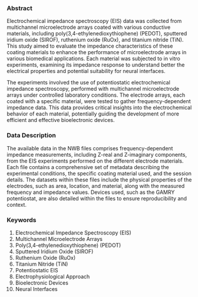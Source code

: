### Abstract 

Electrochemical impedance spectroscopy (EIS) data was collected from multichannel microelectrode arrays coated with various conductive materials, including poly(3,4-ethylenedioxythiophene) (PEDOT), sputtered iridium oxide (SIROF), ruthenium oxide (RuOx), and titanium nitride (TiN). This study aimed to evaluate the impedance characteristics of these coating materials to enhance the performance of microelectrode arrays in various biomedical applications. Each material was subjected to in vitro experiments, examining its impedance response to understand better the electrical properties and potential suitability for neural interfaces.

The experiments involved the use of potentiostatic electrochemical impedance spectroscopy, performed with multichannel microelectrode arrays under controlled laboratory conditions. The electrode arrays, each coated with a specific material, were tested to gather frequency-dependent impedance data. This data provides critical insights into the electrochemical behavior of each material, potentially guiding the development of more efficient and effective bioelectronic devices.

### Data Description 

The available data in the NWB files comprises frequency-dependent impedance measurements, including Z-real and Z-imaginary components, from the EIS experiments performed on the different electrode materials. Each file contains a comprehensive set of metadata describing the experimental conditions, the specific coating material used, and the session details. The datasets within these files include the physical properties of the electrodes, such as area, location, and material, along with the measured frequency and impedance values. Devices used, such as the GAMRY potentiostat, are also detailed within the files to ensure reproducibility and context.

### Keywords 

1. Electrochemical Impedance Spectroscopy (EIS)
2. Multichannel Microelectrode Arrays
3. Poly(3,4-ethylenedioxythiophene) (PEDOT)
4. Sputtered Iridium Oxide (SIROF)
5. Ruthenium Oxide (RuOx)
6. Titanium Nitride (TiN)
7. Potentiostatic EIS
8. Electrophysiological Approach
9. Bioelectronic Devices
10. Neural Interfaces
